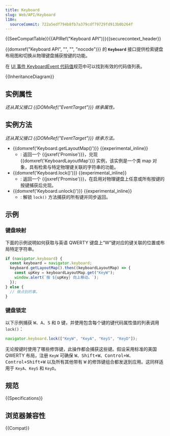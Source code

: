 ```yaml
---
title: Keyboard
slug: Web/API/Keyboard
l10n:
  sourceCommit: 722a5edf794b8fb7a379cdf79729fd913b0b264f
---
```


{{SeeCompatTable}}{{APIRef("Keyboard API")}}{{securecontext_header}}

{{domxref("Keyboard API", "", "", "nocode")}} 的 **`Keyboard`** 接口提供检索键盘布局图和切换从物理键盘捕获按键的功能。

在 [UI 事件 KeyboardEvent 代码值](https://www.w3.org/TR/uievents-code/#key-alphanumeric-writing-system)规范中可以找到有效的代码值列表。

{{InheritanceDiagram}}

## 实例属性

_还从其父接口 {{DOMxRef("EventTarget")}} 继承属性。_

## 实例方法

_还从其父接口 {{DOMxRef("EventTarget")}} 继承方法。_

- {{domxref('Keyboard.getLayoutMap()')}} {{experimental_inline}}
  - : 返回一个 {{jsxref('Promise')}}，兑现 {{domxref('KeyboardLayoutMap')}} 实例，该实例是一个类 map 对象，具有检索与特定物理键关联的字符串的功能。
- {{domxref('Keyboard.lock()')}} {{experimental_inline}}
  - : 返回一个 {{jsxref('Promise')}}，在启用对物理键盘上任意或所有按键的按键捕获后兑现。
- {{domxref('Keyboard.unlock()')}} {{experimental_inline}}
  - : 解锁 `lock()` 方法捕获的所有键并同步返回。

## 示例

### 键盘映射

下面的示例说明如何获取与英语 QWERTY 键盘上“W”键对应的键关联的位置或布局特定字符串。

```js
if (navigator.keyboard) {
  const keyboard = navigator.keyboard;
  keyboard.getLayoutMap().then((keyboardLayoutMap) => {
    const upKey = keyboardLayoutMap.get("KeyW");
    window.alert(`按 ${upKey} 向上移动。`);
  });
} else {
  // 做点别的事。
}
```

### 键盘锁定

以下示例捕获 <kbd>W</kbd>、<kbd>A</kbd>、<kbd>S</kbd> 和 <kbd>D</kbd> 键，并使用包含每个键的键代码属性值的列表调用 `lock()`：

```js
navigator.keyboard.lock(["KeyW", "KeyA", "KeyS", "KeyD"]);
```

无论按键时使用了哪些修饰键，此操作都会捕获这些键。假设采用标准的美国 QWERTY 布局，注册 `KeyW` 可确保 <kbd>W</kbd>、<kbd>Shift+W</kbd>、<kbd>Control+W</kbd>、<kbd>Control+Shift+W</kbd> 以及所有其他带有 <kbd>W</kbd> 的修饰键组合都发送到应用。这同样适用于 `KeyA`、`KeyS` 和 `KeyD`。

## 规范

{{Specifications}}

## 浏览器兼容性

{{Compat}}
